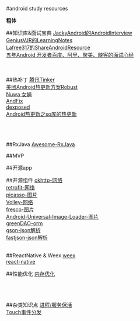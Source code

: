 #android study resources

**粗体**
[]()

##知识库&面试宝典
[JackyAndroid的AndroidInterview](https://github.com/JackyAndroid/AndroidInterview-Q-A/blob/master/README-CN.md)  
[GeniusVJR的LearningNotes](https://github.com/GeniusVJR/LearningNotes)  
[Lafree317的ShareAndroidResource](https://github.com/Lafree317/ShareAndroidResource)  
[五年Android 开发者百度、阿里、聚美、映客的面试心经](http://www.diycode.cc/topics/165)  
[]()  
[]()  
[]()  

##热补丁
[腾讯Tinker](https://github.com/Tencent/tinker)  
[美团Android热更新方案Robust](http://tech.meituan.com/android_robust.html)  
[Nuwa 女娲](https://github.com/jasonross/Nuwa)  
[AndFix](https://github.com/alibaba/AndFix)  
[dexposed](https://github.com/alibaba/dexposed)  
[Android热更新之so库的热更新](http://blog.csdn.net/sbsujjbcy/article/details/51475499)  
[]()  
[]()  
[]()  
[]()  

##RxJava
[Awesome-RxJava](https://github.com/lzyzsd/Awesome-RxJava)  

##MVP
[]()  
[]()  

##开源app
[]()  
[]()  

##开源组件
[okhttp-网络](https://github.com/square/okhttp)   
[retrofit-网络](https://github.com/square/retrofit)  
[picasso-图片](http://square.github.io/picasso/)  
[Volley-网络](https://android.googlesource.com/platform/frameworks/volley)  
[fresco-图片](https://github.com/facebook/fresco)  
[Android-Universal-Image-Loader-图片](https://github.com/nostra13/Android-Universal-Image-Loader)  
[greenDAO-orm](http://greendao-orm.com/)  
[gson-json解析](https://github.com/google/gson)  
[fastjson-json解析](https://github.com/alibaba/fastjson)  
[]()  
[]()  



##ReactNative & Weex
[weex](http://alibaba.github.io/weex/)  
[react-native](http://facebook.github.io/react-native/)  

##性能优化
[内存优化](http://www.2cto.com/kf/201411/348847.html)  
[](http://geek.csdn.net/news/detail/71031)  
[]()  
[]()  
[]()  

##杂类知识点
[进程/服务保活](http://www.cnblogs.com/yydcdut/p/3851029.html)  
[Touch事件分发](http://www.jianshu.com/p/2be492c1df96)  
[]()  
[]()  
[]()  
[]()  
